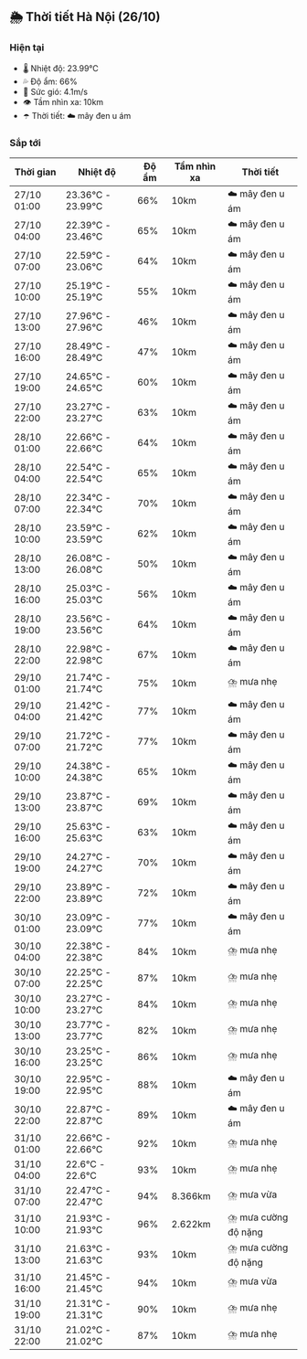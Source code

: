 ## 🌦️ Thời tiết Hà Nội (26/10)

### Hiện tại

- 🌡️ Nhiệt độ: 23.99℃
- 💦 Độ ẩm: 66%
- 💨 Sức gió: 4.1m/s
- 👁️ Tầm nhìn xa: 10km
- ☂️ Thời tiết: ☁️ mây đen u ám

### Sắp tới

| Thời gian | Nhiệt độ | Độ ẩm | Tầm nhìn xa | Thời tiết |
| --- | --- | --- | --- | --- |
| 27/10 01:00 | 23.36℃ - 23.99℃ | 66% | 10km | ☁️ mây đen u ám |
| 27/10 04:00 | 22.39℃ - 23.46℃ | 65% | 10km | ☁️ mây đen u ám |
| 27/10 07:00 | 22.59℃ - 23.06℃ | 64% | 10km | ☁️ mây đen u ám |
| 27/10 10:00 | 25.19℃ - 25.19℃ | 55% | 10km | ☁️ mây đen u ám |
| 27/10 13:00 | 27.96℃ - 27.96℃ | 46% | 10km | ☁️ mây đen u ám |
| 27/10 16:00 | 28.49℃ - 28.49℃ | 47% | 10km | ☁️ mây đen u ám |
| 27/10 19:00 | 24.65℃ - 24.65℃ | 60% | 10km | ☁️ mây đen u ám |
| 27/10 22:00 | 23.27℃ - 23.27℃ | 63% | 10km | ☁️ mây đen u ám |
| 28/10 01:00 | 22.66℃ - 22.66℃ | 64% | 10km | ☁️ mây đen u ám |
| 28/10 04:00 | 22.54℃ - 22.54℃ | 65% | 10km | ☁️ mây đen u ám |
| 28/10 07:00 | 22.34℃ - 22.34℃ | 70% | 10km | ☁️ mây đen u ám |
| 28/10 10:00 | 23.59℃ - 23.59℃ | 62% | 10km | ☁️ mây đen u ám |
| 28/10 13:00 | 26.08℃ - 26.08℃ | 50% | 10km | ☁️ mây đen u ám |
| 28/10 16:00 | 25.03℃ - 25.03℃ | 56% | 10km | ☁️ mây đen u ám |
| 28/10 19:00 | 23.56℃ - 23.56℃ | 64% | 10km | ☁️ mây đen u ám |
| 28/10 22:00 | 22.98℃ - 22.98℃ | 67% | 10km | ☁️ mây đen u ám |
| 29/10 01:00 | 21.74℃ - 21.74℃ | 75% | 10km | ⛈️ mưa nhẹ |
| 29/10 04:00 | 21.42℃ - 21.42℃ | 77% | 10km | ☁️ mây đen u ám |
| 29/10 07:00 | 21.72℃ - 21.72℃ | 77% | 10km | ☁️ mây đen u ám |
| 29/10 10:00 | 24.38℃ - 24.38℃ | 65% | 10km | ☁️ mây đen u ám |
| 29/10 13:00 | 23.87℃ - 23.87℃ | 69% | 10km | ☁️ mây đen u ám |
| 29/10 16:00 | 25.63℃ - 25.63℃ | 63% | 10km | ☁️ mây đen u ám |
| 29/10 19:00 | 24.27℃ - 24.27℃ | 70% | 10km | ☁️ mây đen u ám |
| 29/10 22:00 | 23.89℃ - 23.89℃ | 72% | 10km | ☁️ mây đen u ám |
| 30/10 01:00 | 23.09℃ - 23.09℃ | 77% | 10km | ☁️ mây đen u ám |
| 30/10 04:00 | 22.38℃ - 22.38℃ | 84% | 10km | ⛈️ mưa nhẹ |
| 30/10 07:00 | 22.25℃ - 22.25℃ | 87% | 10km | ⛈️ mưa nhẹ |
| 30/10 10:00 | 23.27℃ - 23.27℃ | 84% | 10km | ⛈️ mưa nhẹ |
| 30/10 13:00 | 23.77℃ - 23.77℃ | 82% | 10km | ⛈️ mưa nhẹ |
| 30/10 16:00 | 23.25℃ - 23.25℃ | 86% | 10km | ⛈️ mưa nhẹ |
| 30/10 19:00 | 22.95℃ - 22.95℃ | 88% | 10km | ☁️ mây đen u ám |
| 30/10 22:00 | 22.87℃ - 22.87℃ | 89% | 10km | ☁️ mây đen u ám |
| 31/10 01:00 | 22.66℃ - 22.66℃ | 92% | 10km | ⛈️ mưa nhẹ |
| 31/10 04:00 | 22.6℃ - 22.6℃ | 93% | 10km | ⛈️ mưa nhẹ |
| 31/10 07:00 | 22.47℃ - 22.47℃ | 94% | 8.366km | ⛈️ mưa vừa |
| 31/10 10:00 | 21.93℃ - 21.93℃ | 96% | 2.622km | ⛈️ mưa cường độ nặng |
| 31/10 13:00 | 21.63℃ - 21.63℃ | 93% | 10km | ⛈️ mưa cường độ nặng |
| 31/10 16:00 | 21.45℃ - 21.45℃ | 94% | 10km | ⛈️ mưa vừa |
| 31/10 19:00 | 21.31℃ - 21.31℃ | 90% | 10km | ⛈️ mưa nhẹ |
| 31/10 22:00 | 21.02℃ - 21.02℃ | 87% | 10km | ⛈️ mưa nhẹ |
